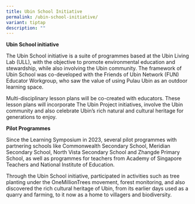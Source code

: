 ```yaml
---
title: Ubin School Initiative
permalink: /ubin-school-initiative/
variant: tiptap
description: ""
---
```

<p><strong>Ubin School initiative</strong>
</p>
<p>The Ubin School initiative is a suite of programmes based at the Ubin
Living Lab (ULL), with the objective to promote environmental education
and stewardship, while also involving the Ubin community. The framework
of Ubin School was co-developed with the Friends of Ubin Network (FUN)
Educator Workgroup, who saw the value of using Pulau Ubin as an outdoor
learning space.&nbsp;</p>
<p>Multi-disciplinary lesson plans will be co-created with educators. These
lesson plans will incorporate The Ubin Project initiatives, involve the
Ubin community and also celebrate Ubin’s rich natural and cultural heritage
for generations to enjoy.&nbsp;</p>
<p><strong>Pilot Programmes</strong>
</p>
<p>Since the Learning Symposium in 2023, several pilot programmes with partnering
schools like Commonwealth Secondary School, Meridian Secondary School,
North Vista Secondary School and Zhangde Primary School, as well as programmes
for teachers from Academy of Singapore Teachers and National Institute
of Education.</p>
<p>Through the Ubin School initiative, participated in activities such as
tree planting under the OneMillionTrees movement, forest monitoring, and
also discovered the rich cultural heritage of Ubin, from its earlier days
used as a quarry and farming, to it now as a home to villagers and biodiversity.</p>